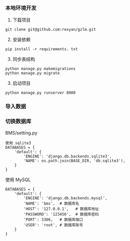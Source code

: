 ### 本地环境开发
1. 下载项目
```
git clone git@github.com:rexyan/gzlm.git
```

2. 安装依赖
```
pip install -r requirements. txt 
```

3. 同步表结构
```
python manage.py makemigrations
python manage.py migrate
```

3. 启动项目
```
python manage.py runserver 8000
```

### 导入数据


### 切换数据库
BMS/setting.py 
```
使用 sqlite3
DATABASES = {
    'default': {
        'ENGINE': 'django.db.backends.sqlite3',
        'NAME': os.path.join(BASE_DIR, 'db.sqlite3'),
    }
}
```

使用 MySQL
```
DATABASES = {
    'default': {
        'ENGINE': 'django.db.backends.mysql',
        'NAME': 'bms',  # 数据库名
        'HOST': '127.0.0.1',   # 数据库地址
        'PASSWORD': '123456',  # 数据库密码
        'PORT': 3306,   # 数据库端口
        'USER': 'root', # 数据库账号
    }
}
```



